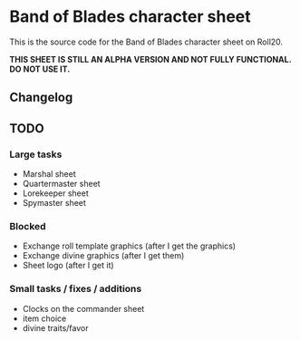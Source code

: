 # Band of Blades character sheet

This is the source code for the Band of Blades character sheet on Roll20.

**THIS SHEET IS STILL AN ALPHA VERSION AND NOT FULLY FUNCTIONAL. DO NOT USE IT.**

## Changelog

## TODO

### Large tasks

- Marshal sheet
- Quartermaster sheet
- Lorekeeper sheet
- Spymaster sheet

### Blocked

- Exchange roll template graphics (after I get the graphics)
- Exchange divine graphics (after I get them)
- Sheet logo (after I get it)

### Small tasks / fixes / additions

- Clocks on the commander sheet
- item choice
- divine traits/favor
